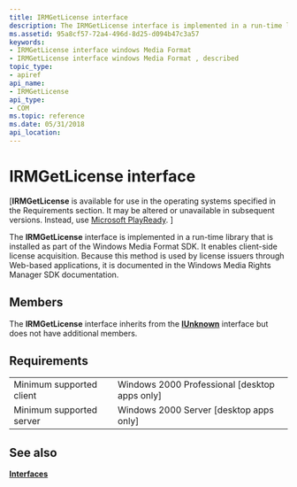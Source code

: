 ```yaml
---
title: IRMGetLicense interface
description: The IRMGetLicense interface is implemented in a run-time library that is installed as part of the Windows Media Format SDK.
ms.assetid: 95a8cf57-72a4-496d-8d25-d094b47c3a57
keywords:
- IRMGetLicense interface windows Media Format
- IRMGetLicense interface windows Media Format , described
topic_type:
- apiref
api_name:
- IRMGetLicense
api_type:
- COM
ms.topic: reference
ms.date: 05/31/2018
api_location: 
---
```


# IRMGetLicense interface

\[**IRMGetLicense** is available for use in the operating systems specified in the Requirements section. It may be altered or unavailable in subsequent versions. Instead, use [Microsoft PlayReady](https://www.microsoft.com/PlayReady/). \]

The **IRMGetLicense** interface is implemented in a run-time library that is installed as part of the Windows Media Format SDK. It enables client-side license acquisition. Because this method is used by license issuers through Web-based applications, it is documented in the Windows Media Rights Manager SDK documentation.

## Members

The **IRMGetLicense** interface inherits from the [**IUnknown**](https://docs.microsoft.com/windows/desktop/api/unknwn/nn-unknwn-iunknown) interface but does not have additional members.

## Requirements



|                                     |                                                            |
|-------------------------------------|------------------------------------------------------------|
| Minimum supported client<br/> | Windows 2000 Professional \[desktop apps only\]<br/> |
| Minimum supported server<br/> | Windows 2000 Server \[desktop apps only\]<br/>       |



## See also

<dl> <dt>

[**Interfaces**](interfaces.md)
</dt> </dl>

 

 





